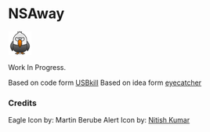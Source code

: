 # NSAway

![usbkill](icons/nsaway.png)

Work In Progress.

Based on code form [USBkill](https://github.com/hephaest0s/usbkill/)
Based on idea form [eyecatcher](https://github.com/LCyberspazio/eyefinder)

### Credits

Eagle Icon by: Martin Berube
Alert Icon by: [Nitish Kumar](https://www.iconfinder.com/nitishkmrk)
